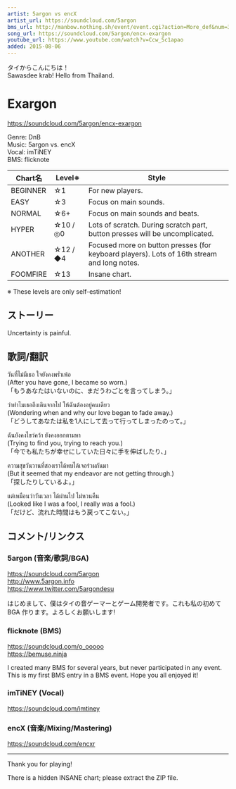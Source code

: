 ```yaml
---
artist: 5argon vs encX
artist_url: https://soundcloud.com/5argon
bms_url: http://manbow.nothing.sh/event/event.cgi?action=More_def&num=31&event=101
song_url: https://soundcloud.com/5argon/encx-exargon
youtube_url: https://www.youtube.com/watch?v=Ccw_5c1apao
added: 2015-08-06
---
```


タイからこんにちは！  
Sawasdee krab! Hello from Thailand.


Exargon
=======

<https://soundcloud.com/5argon/encx-exargon>

Genre: DnB  
Music: 5argon vs. encX  
Vocal: imTiNEY  
BMS: flicknote

| Chart名  | Level※   | Style    |
| -------- | -------- | -------- |
| BEGINNER | ☆1       | For new players. |
| EASY     | ☆3       | Focus on main sounds. |
| NORMAL   | ☆6+      | Focus on main sounds and beats. |
| HYPER    | ☆10 / ◎0 | Lots of scratch. During scratch part, button presses will be uncomplicated. |
| ANOTHER  | ☆12 / ◆4 | Focused more on button presses (for keyboard players). Lots of 16th stream and long notes. |
| FOOMFIRE | ☆13      | Insane chart. |

※ These levels are only self-estimation!


ストーリー
----------
Uncertainty is painful.


歌詞/翻訳
---------

วันที่ไม่มีเธอ ใจยังคงพร่ำเพ้อ  
(After you have gone, I became so worn.)  
「もうあなたはいないのに、まだうわごとを言ってしまう。」

ว่าทำไมเธอถึงเดินจากไป ให้ฉันต้องอยู่คนเดียว  
(Wondering when and why our love began to fade away.)  
「どうしてあなたは私を1人にして去って行ってしまったのって。」

ฉันยังคงไขว่คว้า ยังคงออกตามหา  
(Trying to find you, trying to reach you.)  
「今でも私たちが幸せにしていた日々に手を伸ばしたり、」

ความสุขวันวานที่สองเราได้พบได้เจอร่วมกันมา  
(But it seemed that my endeavor are not getting through.)  
「探したりしているよ。」

แต่เหมือนว่าวันเวลา ได้ผ่านไป ไม่หวนคืน  
(Looked like I was a fool, I really was a fool.)  
「だけど、流れた時間はもう戻ってこない。」


コメント/リンクス
-----------------

### 5argon (音楽/歌詞/BGA)

<https://soundcloud.com/5argon>  
<http://www.5argon.info>  
<https://www.twitter.com/5argondesu>

はじめまして、僕はタイの音ゲーマーとゲーム開発者です。これも私の初めて BGA 作ります。よろしくお願いします!


### flicknote (BMS)

<https://soundcloud.com/o_ooooo>  
<https://bemuse.ninja>

I created many BMS for several years, but never participated in any event. This is my first BMS entry in a BMS event. Hope you all enjoyed it!


### imTiNEY (Vocal)

<https://soundcloud.com/imtiney>



### encX (音楽/Mixing/Mastering)

<https://soundcloud.com/encxr>

---

Thank you for playing!

There is a hidden INSANE chart; please extract the ZIP file.
